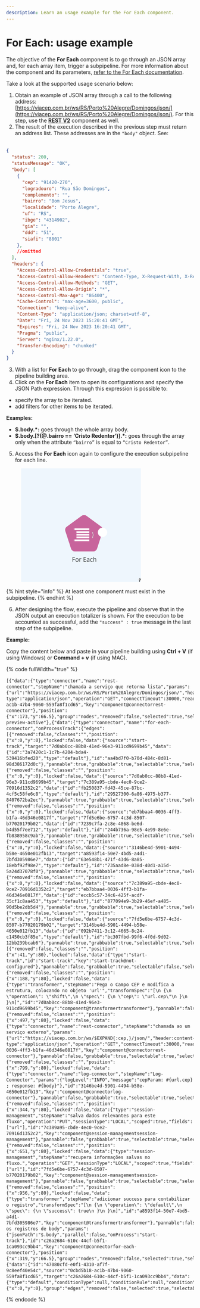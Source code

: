 ```yaml
---
description: Learn an usage example for the For Each component.
---
```


# For Each: usage example

The objective of the **For Each** component is to go through an JSON array and, for each array item, trigger a subpipeline. For more information about the component and its parameters, [refer to the For Each documentation](./).

Take a look at the supported usage scenario below:

1. Obtain an example of JSON array through a call to the following address: [https://viacep.com.br/ws/RS/Porto%20Alegre/Domingos/json/](https://viacep.com.br/ws/RS/Porto%20Alegre/Domingos/json/). For this step, use the [**REST V2**](../../web-protocols/rest-v2.md) component as well.
2. The result of the execution described in the previous step must return an address list. These addresses are in the `"body"` object. See:

```json

{
  "status": 200,
  "statusMessage": "OK",
  "body": [
    {
      "cep": "91420-270",
      "logradouro": "Rua São Domingos",
      "complemento": "",
      "bairro": "Bom Jesus",
      "localidade": "Porto Alegre",
      "uf": "RS",
      "ibge": "4314902",
      "gia": "",
      "ddd": "51",
      "siafi": "8801"
    },
    //omitted
  ],
  "headers": {
    "Access-Control-Allow-Credentials": "true",
    "Access-Control-Allow-Headers": "Content-Type, X-Request-With, X-Requested-By",
    "Access-Control-Allow-Methods": "GET",
    "Access-Control-Allow-Origin": "*",
    "Access-Control-Max-Age": "86400",
    "Cache-Control": "max-age=3600, public",
    "Connection": "keep-alive",
    "Content-Type": "application/json; charset=utf-8",
    "Date": "Fri, 24 Nov 2023 15:20:41 GMT",
    "Expires": "Fri, 24 Nov 2023 16:20:41 GMT",
    "Pragma": "public",
    "Server": "nginx/1.22.0",
    "Transfer-Encoding": "chunked"
  }
}
```

3. With a list for **For Each** to go through, drag the component icon to the pipeline building area.
4. Click on the **For Each** item to open its configurations and specify the JSON Path expression. Through this expression is possible to:

* specify the array to be iterated.
* add filters for other items to be iterated.

**Examples:**

* **$.body.\*:** goes through the whole array body.
* **$.body.\[?(@.bairro == ‘Cristo Redentor’)].\*:** goes through the array only when the attribute `“bairro”` is equal to `“Cristo Redentor”`.&#x20;

5. Access the **For Each** icon again to configure the execution subpipeline for each line.



<figure><img src="../../../.gitbook/assets/for each subpipelines nov 23.gif" alt=""><figcaption></figcaption></figure>



{% hint style="info" %}
At least one component must exist in the subpipeline.
{% endhint %}

6. After designing the flow, execute the pipeline and observe that in the JSON output an execution totalizer is shown. For the execution to be accounted as successful, add the `"success" : true` message in the last step of the subpipeline.

**Example:**

Copy the content below and paste in your pipeline building using **Ctrl + V** (if using Windows) or **Command + v** (if using MAC).

{% code fullWidth="true" %}
```
[{"data":{"type":"connector","name":"rest-connector","stepName":"chamada a serviço que retorna lista","params":{"url":"https://viacep.com.br/ws/RS/Porto%20Alegre/Domingos/json/","header:content-type":"application/json","operation":"GET","connectTimeout":30000,"readTimeout":30000,"advanced":false},"accountLabel":"","id":"0cbd5b18-ac1b-47b4-9060-559fa8f1cd65","key":"component@connectorrest-connector"},"position":{"x":173,"y":66.5},"group":"nodes","removed":false,"selected":true,"selectable":true,"locked":false,"grabbable":true,"pannable":false,"classes":"eh-preview-active"},{"data":{"type":"connector","name":"for-each-connector","onProcessTrack":{"edges":[{"removed":false,"classes":"","position":{"x":0,"y":0},"locked":false,"data":{"source":"start-track","target":"7d0ab0cc-88b8-41ed-96e3-911cd9699b45","data":{"id":"3a7420c1-1c7b-4204-bda4-539416bfed20","type":"default"},"id":"aa4bd7f0-b70d-484c-8d81-98d386172d0c"},"pannable":true,"grabbable":true,"selectable":true,"selected":false,"group":"edges"},{"removed":false,"classes":"","position":{"x":0,"y":0},"locked":false,"data":{"source":"7d0ab0cc-88b8-41ed-96e3-911cd9699b45","target":"7c389a95-cbde-4ec0-9ce2-70916d1352c2","data":{"id":"fb250837-fd43-45ce-87bc-4cf5c58fe6c8","type":"default"},"id":"29527300-6a86-4975-b377-8407672ba2ec"},"pannable":true,"grabbable":true,"selectable":true,"selected":false,"group":"edges"},{"removed":false,"classes":"","position":{"x":0,"y":0},"locked":false,"data":{"source":"eb7bbaa4-0036-4ff3-b1fa-46d346e0817f","target":"7fd5e6be-6757-4c3d-8507-b77020179b02","data":{"id":"7239c7fa-2c8e-4868-be6d-b4d55f7ee712","type":"default"},"id":"244b736a-98e5-4e99-8e6e-fb838958c9ab"},"pannable":true,"grabbable":true,"selectable":true,"selected":false,"group":"edges"},{"removed":false,"classes":"","position":{"x":0,"y":0},"locked":false,"data":{"source":"3146be4d-5901-4494-b58e-4650e012fb13","target":"a8593f14-50e7-4bd5-a4d1-7bfd305986e7","data":{"id":"63e548b1-471f-43d6-8a85-18ebf92f98e7","type":"default"},"id":"735aad8e-038d-40d1-a15d-5a24d37078f0"},"pannable":true,"grabbable":true,"selectable":true,"selected":false,"group":"edges"},{"removed":false,"classes":"","position":{"x":0,"y":0},"locked":false,"data":{"source":"7c389a95-cbde-4ec0-9ce2-70916d1352c2","target":"eb7bbaa4-0036-4ff3-b1fa-46d346e0817f","data":{"id":"eccb5c57-34c6-425f-acdf-35cf1c8aa453","type":"default"},"id":"877094e9-3b29-46ef-a485-90d5be2db5d4"},"pannable":true,"grabbable":true,"selectable":true,"selected":false,"group":"edges"},{"removed":false,"classes":"","position":{"x":0,"y":0},"locked":false,"data":{"source":"7fd5e6be-6757-4c3d-8507-b77020179b02","target":"3146be4d-5901-4494-b58e-4650e012fb13","data":{"id":"092b7411-3c12-4665-8c24-c1450cb3f85e","type":"default"},"id":"bc307fbd-99f6-4f0d-9d02-12bb239bcab6"},"pannable":true,"grabbable":true,"selectable":true,"selected":false,"group":"edges"}],"nodes":[{"removed":false,"classes":"","position":{"x":41,"y":80},"locked":false,"data":{"type":"start-track","id":"start-track","key":"start-track@not-configured"},"pannable":false,"grabbable":true,"selectable":false,"selected":false,"group":"nodes"},{"removed":false,"classes":"","position":{"x":188,"y":80},"locked":false,"data":{"type":"transformer","stepName":"Pega o Campo CEP e modifica a estrutura, colocando no objeto 'url'","transformSpec":"[\n {\n \"operation\": \"shift\",\n \"spec\": {\n \"cep\": \"url.cep\"\n }\n }\n]","id":"7d0ab0cc-88b8-41ed-96e3-911cd9699b45","key":"component@transformertransformer"},"pannable":false,"grabbable":true,"selectable":true,"selected":false,"group":"nodes"},{"removed":false,"classes":"","position":{"x":497,"y":80},"locked":false,"data":{"type":"connector","name":"rest-connector","stepName":"chamada ao um serviço externo","params":{"url":"https://viacep.com.br/ws/$EXPAND{:cep,}/json/","header:content-type":"application/json","operation":"GET","connectTimeout":30000,"readTimeout":30000,"advanced":false},"accountLabel":"","id":"eb7bbaa4-0036-4ff3-b1fa-46d346e0817f","key":"component@connectorrest-connector"},"pannable":false,"grabbable":true,"selectable":true,"selected":false,"group":"nodes"},{"removed":false,"classes":"","position":{"x":799,"y":80},"locked":false,"data":{"type":"connector","name":"log-connector","stepName":"Log-Connector","params":{"logLevel":"INFO","message":"cepParam: #{url.cep} ; response: #{body}"},"id":"3146be4d-5901-4494-b58e-4650e012fb13","key":"component@connectorlog-connector"},"pannable":false,"grabbable":true,"selectable":true,"selected":false,"group":"nodes"},{"removed":false,"classes":"","position":{"x":344,"y":80},"locked":false,"data":{"type":"session-management","stepName":"salva dados relevantes para este fluxo","operation":"PUT","sessionType":"LOCAL","scoped":true,"fields":["url"],"id":"7c389a95-cbde-4ec0-9ce2-70916d1352c2","key":"component@session-managementsession-management"},"pannable":false,"grabbable":true,"selectable":true,"selected":false,"group":"nodes"},{"removed":false,"classes":"","position":{"x":651,"y":80},"locked":false,"data":{"type":"session-management","stepName":"recupera informações salvas no fluxo.","operation":"GET","sessionType":"LOCAL","scoped":true,"fields":["url"],"id":"7fd5e6be-6757-4c3d-8507-b77020179b02","key":"component@session-managementsession-management"},"pannable":false,"grabbable":true,"selectable":true,"selected":false,"group":"nodes"},{"removed":false,"classes":"","position":{"x":956,"y":80},"locked":false,"data":{"type":"transformer","stepName":"adicionar success para contabilizar o registro","transformSpec":"[\n {\n \"operation\": \"default\",\n \"spec\": {\n \"success\": true\n }\n }\n]","id":"a8593f14-50e7-4bd5-a4d1-7bfd305986e7","key":"component@transformertransformer"},"pannable":false,"grabbable":true,"selectable":true,"selected":false,"group":"nodes"}]},"stepName":"itera os registros de body","params":{"jsonPath":"$.body","parallel":false,"onProcess":"start-track"},"id":"c26a2684-610c-44cf-b5f1-1ca093cc9bb4","key":"component@connectorfor-each-connector"},"position":{"x":319,"y":66.5},"group":"nodes","removed":false,"selected":true,"selectable":true,"locked":false,"grabbable":true,"pannable":false,"classes":""},{"data":{"id":"47080cfd-e0f1-4310-af7f-9c8eef40e54c","source":"0cbd5b18-ac1b-47b4-9060-559fa8f1cd65","target":"c26a2684-610c-44cf-b5f1-1ca093cc9bb4","data":{"type":"default","conditionType":null,"conditionRule":null,"condition":null,"label":null}},"position":{"x":0,"y":0},"group":"edges","removed":false,"selected":true,"selectable":true,"locked":false,"grabbable":true,"pannable":true,"classes":""}]
```
{% endcode %}
